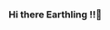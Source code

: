 ### Hi there Earthling !!👋

<!--
**shaktisingh96/shaktisingh96** is a ✨ _special_ ✨ repository because its `README.md` (this file) appears on your GitHub profile.

## Move like a Feather, think like a monk. 


- 🔭 I’m currently working on ...
- 🌱 I’m currently learning ...
- 👯 I’m looking to collaborate on ...
- 🤔 I’m looking for help with ...
- 💬 Ask me about ...
- 📫 How to reach me: ...
- 😄 Pronouns: ...
- ⚡ Fun fact: ...
-->

